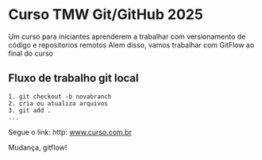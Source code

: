 # Curso TMW Git/GitHub 2025
Um curso para iniciantes aprenderem a trabalhar com versionamento de código e repositorios remotos 
Alem disso, vamos trabalhar com GitFlow ao final do curso 


## Fluxo de trabalho git local

    1. git checkout -b novabranch
    2. cria ou atualiza arquivos
    3. git add .
    ...

Segue o link: http: www.curso.com.br

Mudança, gitflow!